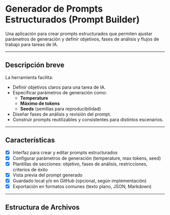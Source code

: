 # Generador de Prompts Estructurados (Prompt Builder)

Una aplicación para crear prompts estructurados que permiten ajustar parámetros de generación y definir objetivos, fases de análisis y flujos de trabajo para tareas de IA.

---

## Descripción breve

La herramienta facilita:
- Definir objetivos claros para una tarea de IA.
- Especificar parámetros de generación como:
  - **Temperature**
  - **Máximo de tokens**
  - **Seeds** (semillas para reproducibilidad)
- Diseñar fases de análisis y revisión del prompt.
- Construir prompts reutilizables y consistentes para distintos escenarios.

---

## Características

- [x] Interfaz para crear y editar prompts estructurados
- [x] Configurar parámetros de generación (temperature, max tokens, seed)
- [x] Plantillas de secciones: objetivo, fases de análisis, restricciones, criterios de éxito
- [x] Vista previa del prompt generado
- [x] Guardado local y/o en GitHub (opcional, según implementación)
- [x] Exportación en formatos comunes (texto plano, JSON, Markdown)

---

## Estructura de Archivos
